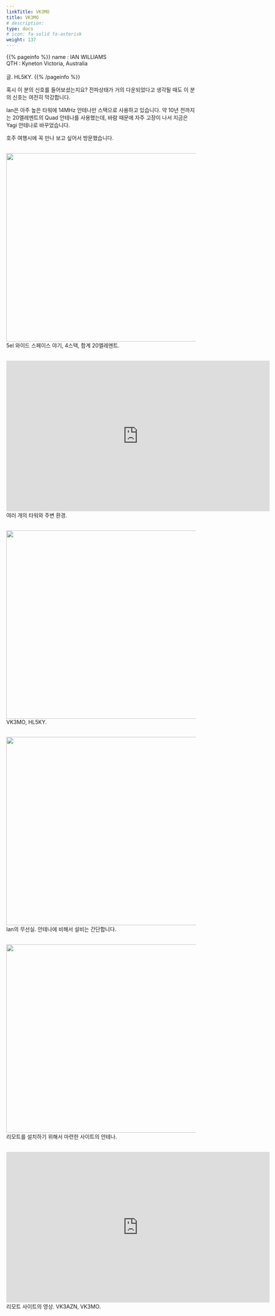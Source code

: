 ```yaml
---
linkTitle: VK3MO
title: VK3MO
# description: 
type: docs
# icon: fa-solid fa-asterisk
weight: 137
---
```

{{% pageinfo %}}
name : IAN WILLIAMS<br>
QTH   : Kyneton Victoria, Australia<br>
<br>
글. HL5KY.
{{% /pageinfo %}}


혹시 이 분의 신호를 들어보셨는지요? 전파상태가 거의 다운되었다고 생각될 때도 이 분의 신호는 여전히 막강합니다.

Ian은 아주 높은 타워에 14MHz 안테나만 스택으로 사용하고 있습니다. 약 10년 전까지는 20엘레멘트의 Quad 안테나를 사용했는데, 바람 때문에 자주 고장이 나서 지금은 Yagi 안테나로 바꾸었습니다.

호주 여행시에 꼭 만나 보고 싶어서 방문했습니다.
<br><br>

<img src="/friendship/img/vk3mo_1.jpg" style="width:550px;height:500"><br>
5el 와이드 스페이스 야기, 4스택, 합계 20엘레멘트.
<br><br>

<iframe title="20160728_111701" width="700" height="400" src="https://play-tv.kakao.com/embed/player/cliplink/444993251?service=player_share" allowfullscreen frameborder="0" scrolling="no" allow="autoplay; fullscreen; encrypted-media"></iframe><br>
여러 개의 타워와 주변 환경.
<br><br>

<img src="/friendship/img/vk3mo_3.jpg" style="width:550px;height:500"><br>
VK3MO, HL5KY.
<br><br>

<img src="/friendship/img/vk3mo_2.jpg" style="width:550px;height:500"><br>
Ian의 무선실. 안테나에 비해서 설비는 간단합니다.
<br><br>

<img src="/friendship/img/vk3mo_4.jpg" style="width:550px;height:500"><br>
리모트를 설치하기 위해서 마련한 사이트의 안테나.
<br><br>

<iframe title="20160728_122645" width="700" height="400" src="https://play-tv.kakao.com/embed/player/cliplink/444993269?service=player_share" allowfullscreen frameborder="0" scrolling="no" allow="autoplay; fullscreen; encrypted-media"></iframe><br>
리모트 사이트의 영상. VK3AZN, VK3MO.
<br><br>